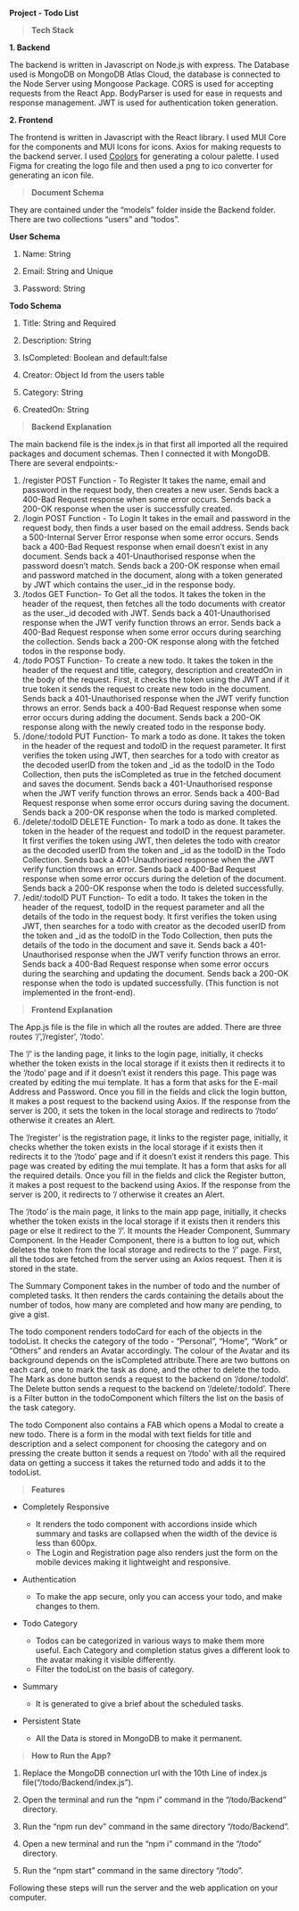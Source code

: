 **Project - Todo List**

  

> **Tech Stack**

**1. Backend**

The backend is written in Javascript on Node.js with express. The Database used is MongoDB on MongoDB Atlas Cloud, the database is connected to the Node Server using Mongoose Package. CORS is used for accepting requests from the React App. BodyParser is used for ease in requests and response management. JWT is used for authentication token generation.

  

**2. Frontend**

The frontend is written in Javascript with the React library. I used MUI Core for the components and MUI Icons for icons. Axios for making requests to the backend server. I used [Coolors](https://coolors.co/) for generating a colour palette. I used Figma for creating the logo file and then used a png to ico converter for generating an icon file.

  

> **Document Schema**

They are contained under the “models” folder inside the Backend folder. There are two collections “users” and “todos”.

**User Schema**

1.  Name: String
    
2.  Email: String and Unique
    
3.  Password: String
    

  

**Todo Schema**

1.  Title: String and Required
    
2.  Description: String
    
3.  IsCompleted: Boolean and default:false
    
4.  Creator: Object Id from the users table
    
5.  Category: String
    
6.  CreatedOn: String
    

  

> **Backend Explanation**

The main backend file is the index.js in that first all imported all the required packages and document schemas. Then I connected it with MongoDB. There are several endpoints:-

1. /register
	POST
	Function - To Register
	It takes the name, email and password in the request body, then creates a new user.
	Sends back a 400-Bad Request response when some error occurs.
	Sends back a 200-OK response when the user is successfully created.
2. /login
	POST
	Function - To Login
	It takes in the email and password in the request body, then finds a user based on the 		 email address.
Sends back a 500-Internal Server Error response when some error occurs.
Sends back a 400-Bad Request response when email doesn’t exist in any document.
Sends back a 401-Unauthorised response when the password doesn’t match.
Sends back a 200-OK response when email and password matched in the document, along with a token generated by JWT which contains the user._id in the response body.
3. /todos
GET
Function- To Get all the todos.
It takes the token in the header of the request, then fetches all the todo documents with creator as the user._id decoded with JWT.
Sends back a 401-Unauthorised response when the JWT verify function throws an error.
Sends back a 400-Bad Request response when some error occurs during searching the collection.
Sends back a 200-OK response along with the fetched todos in the response body.
4. /todo
POST
Function- To create a new todo.
It takes the token in the header of the request and title, category, description and createdOn in the body of the request. First, it checks the token using the JWT and if it true token it sends the request to create new todo in the document.
Sends back a 401-Unauthorised response when the JWT verify function throws an error.
Sends back a 400-Bad Request response when some error occurs during adding the document.
Sends back a 200-OK response along with the newly created todo in the response body.
5. /done/:todoId
PUT
Function- To mark a todo as done.
It takes the token in the header of the request and todoID in the request parameter. It first verifies the token using JWT, then searches for a todo with creator as the decoded userID from the token and _id as the todoID in the Todo Collection, then puts the isCompleted as true in the fetched document and saves the document.
Sends back a 401-Unauthorised response when the JWT verify function throws an error.
Sends back a 400-Bad Request response when some error occurs during saving the document.
Sends back a 200-OK response when the todo is marked completed.
6. /delete/:todoID
DELETE
Function- To mark a todo as done.
It takes the token in the header of the request and todoID in the request parameter. It first verifies the token using JWT, then deletes the todo with creator as the decoded userID from the token and _id as the todoID in the Todo Collection.
Sends back a 401-Unauthorised response when the JWT verify function throws an error.
Sends back a 400-Bad Request response when some error occurs during the deletion of the document.
Sends back a 200-OK response when the todo is deleted successfully.
7. /edit/:todoID
PUT
Function- To edit a todo.
It takes the token in the header of the request, todoID in the request parameter and all the details of the todo in the request body. It first verifies the token using JWT, then searches for a todo with creator as the decoded userID from the token and _id as the todoID in the Todo Collection, then puts the details of the todo in the document and save it.
Sends back a 401-Unauthorised response when the JWT verify function throws an error.
Sends back a 400-Bad Request response when some error occurs during the searching and updating the document.
Sends back a 200-OK response when the todo is updated successfully.
(This function is not implemented in the front-end).

> **Frontend Explanation**

The App.js file is the file in which all the routes are added. There are three routes ‘/’,’/register’, ‘/todo’.

The ‘/’ is the landing page, it links to the login page, initially, it checks whether the token exists in the local storage if it exists then it redirects it to the ‘/todo’ page and if it doesn’t exist it renders this page. This page was created by editing the mui template. It has a form that asks for the E-mail Address and Password. Once you fill in the fields and click the login button, it makes a post request to the backend using Axios. If the response from the server is 200, it sets the token in the local storage and redirects to ‘/todo’ otherwise it creates an Alert.

The ‘/register’ is the registration page, it links to the register page, initially, it checks whether the token exists in the local storage if it exists then it redirects it to the ‘/todo’ page and if it doesn’t exist it renders this page. This page was created by editing the mui template. It has a form that asks for all the required details. Once you fill in the fields and click the Register button, it makes a post request to the backend using Axios. If the response from the server is 200, it redirects to ‘/ otherwise it creates an Alert.

The ‘/todo’ is the main page, it links to the main app page, initially, it checks whether the token exists in the local storage if it exists then it renders this page or else it redirect to the ‘/’. It mounts the Header Component, Summary Component. In the Header Component, there is a button to log out, which deletes the token from the local storage and redirects to the ‘/’ page. First, all the todos are fetched from the server using an Axios request. Then it is stored in the state.

The Summary Component takes in the number of todo and the number of completed tasks. It then renders the cards containing the details about the number of todos, how many are completed and how many are pending, to give a gist.

The todo component renders todoCard for each of the objects in the todoList. It checks the category of the todo - “Personal”, “Home”, “Work” or “Others” and renders an Avatar accordingly. The colour of the Avatar and its background depends on the isCompleted attribute.There are two buttons on each card, one to mark the task as done, and the other to delete the todo. The Mark as done button sends a request to the backend on ‘/done/:todoId’. The Delete button sends a request to the backend on ‘/delete/:todoId’. There is a Filter button in the todoComponent which filters the list on the basis of the task category. 

The todo Component also contains a FAB which opens a Modal to create a new todo. There is a form in the modal with text fields for title and description and a select component for choosing the category and on pressing the create button it sends a request on ‘/todo’ with all the required data on getting a success it takes the returned todo and adds it to the todoList.

> **Features**

-   Completely Responsive
	-   It renders the todo component with accordions inside which summary and tasks are collapsed when the width of the device is less than 600px.
    -   The Login and Registration page also renders just the form on the mobile devices making it lightweight and responsive.
    

-   Authentication
    -   To make the app secure, only you can access your todo, and make changes to them.
    
-   Todo Category
    -   Todos can be categorized in various ways to make them more useful. Each Category and completion status gives a different look to the avatar making it visible differently.
    -   Filter the todoList on the basis of category.
    
-   Summary
    -   It is generated to give a brief about the scheduled tasks.
    

-   Persistent State
    -   All the Data is stored in MongoDB to make it permanent.
    

  

> **How to Run the App?**

1.  Replace the MongoDB connection url with the 10th Line of index.js file(“/todo/Backend/index.js”).

2.  Open the terminal and run the “npm i” command in the “/todo/Backend” directory.
    
3.  Run the “npm run dev” command in the same directory “/todo/Backend”.
    
4.  Open a new terminal and run the “npm i” command in the “/todo” directory.
    
5.  Run the “npm start” command in the same directory “/todo”.
    

  

Following these steps will run the server and the web application on your computer.
